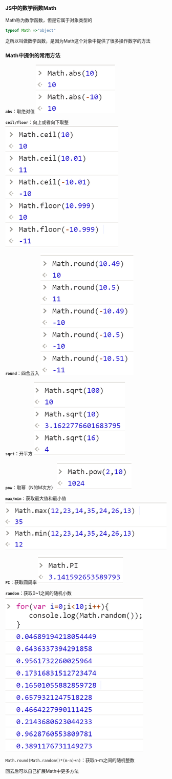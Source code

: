 ### JS中的数学函数Math
Math称为数学函数，但是它属于对象类型的
```javascript
typeof Math =>"object"
```
之所以叫做数学函数，是因为Math这个对象中提供了很多操作数字的方法

### Math中提供的常用方法
**`abs`**：取绝对值
![Alt text](./images/1522836037072.png)

**`ceil/floor`**：向上或者向下取整
![Alt text](./images/1522836155339.png)

**`round`**：四舍五入
![Alt text](./images/1522836264717.png)

**`sqrt`**：开平方
![Alt text](./images/1522836354875.png)

**`pow`**：取幂（N的M次方）
![Alt text](./images/1522836489562.png)

**`max/min`**：获取最大值和最小值
![Alt text](./images/1522836563335.png)

**`PI`**：获取圆周率
![Alt text](./images/1522836614688.png)

**`random`**：获取0~1之间的随机小数
![Alt text](./images/1522836725065.png)

`Math.round(Math.random()*(m-n)+n)`：获取n-m之间的随机整数

回去后可以自己扩展Math中更多方法
